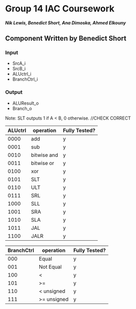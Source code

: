 # Group 14 IAC Coursework
##### Nik Lewis, Benedict Short, Ana Dimoska, Ahmed Elkouny
## Component Written by Benedict Short

### Input

- SrcA_i
- SrcB_i
- ALUctrl_i
- BranchCtrl_i

### Output

- ALUResult_o
- Branch_o

Note: SLT outputs 1 if A < B, 0 otherwise. //CHECK CORRECT

| ALUctrl | operation | Fully Tested? |
| --- | --- | --- |
| 0000 | add | y |
| 0001 | sub | y |
| 0010 | bitwise and | y |
| 0011 | bitwise or | y |
| 0100 | xor | y |
| 0101 | SLT | y |
| 0110 | ULT | y |
| 0111 | SRL | y |
| 1000 | SLL | y |
| 1001 | SRA | y |
| 1010 | SLA | y |
| 1011 | JAL | y |
| 1100 | JALR | y |

| BranchCtrl | operation | Fully Tested? |
| --- | --- | --- |
| 000 | Equal | y |
| 001 | Not Equal | y |
| 100 | < | y |
| 101 | >= | y |
| 110 | < unsigned | y |
| 111 | >= unsigned | y |
